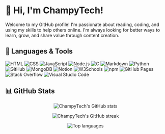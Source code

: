 # 👋 Hi, I'm ChampyTech!

Welcome to my GitHub profile! I'm passionate about reading, coding, and using my skills to help others online. I'm always looking for better ways to learn, grow, and share value through content creation.

## 🔨 Languages & Tools
![HTML](https://img.shields.io/badge/HTML-e34c26?style=flat&logo=html5&logoColor=white)
![CSS](https://img.shields.io/badge/CSS-1572B6?style=flat&logo=css&logoColor=white)
![JavaScript](https://img.shields.io/badge/JavaScript-F7DF1E?style=flat&logo=javascript&logoColor=black)
![Node.js](https://img.shields.io/badge/Node.js-339933?style=flat&logo=node.js&logoColor=white)
![C](https://img.shields.io/badge/C-A8B9CC?style=flat&logo=c&logoColor=black)
![Markdown](https://img.shields.io/badge/Markdown-000000?style=flat&logo=markdown&logoColor=white)
![Python](https://img.shields.io/badge/Python-14354C?style=flat&logo=python&logoColor=white)
![GitHub](https://img.shields.io/badge/GitHub-181717?style=flat&logo=github&logoColor=white)
![MongoDB](https://img.shields.io/badge/MongoDB-%234ea94b.svg?logo=mongodb&logoColor=white)
![Notion](https://img.shields.io/badge/Notion-000?logo=notion&logoColor=fff)
![W3Schools](https://img.shields.io/badge/W3Schools-04AA6D?logo=w3schools&logoColor=fff)
![npm](https://img.shields.io/badge/npm-CB3837?logo=npm&logoColor=fff)
![GitHub Pages](https://img.shields.io/badge/GitHub%20Pages-121013?logo=github&logoColor=white)
![Stack Overflow](https://img.shields.io/badge/-Stack%20Overflow-FE7A16?logo=stack-overflow&logoColor=white)
![Visual Studio Code](https://custom-icon-badges.demolab.com/badge/Visual%20Studio%20Code-0078d7.svg?logo=vsc&logoColor=white)

## 📊 GitHub Stats

<p align="center">
  <img src="https://github-readme-stats.vercel.app/api?username=ChampyTech&show_icons=true&hide_title=true&theme=github_dark" alt="ChampyTech's GitHub stats">
</p>
<p align="center">
  <img src="https://github-readme-streak-stats.herokuapp.com?user=ChampyTech&theme=github-dark&hide_border=true" alt="ChampyTech's GitHub streak">
</p>
<p align="center">
  <img src="https://github-readme-stats.vercel.app/api/top-langs/?username=ChampyTech&layout=compact&theme=github_dark" alt="Top languages">
</p>

<!--
Here are some ideas to get you started:
- 🔭 I’m currently working on ...
- 🌱 I’m currently learning ...
- 👯 I’m looking to collaborate on ...
- 🤔 I’m looking for help with ...
- 💬 Ask me about ...
- 📫 How to reach me: ...
- 😄 Pronouns: ...
- ⚡ Fun fact: ...
-->
